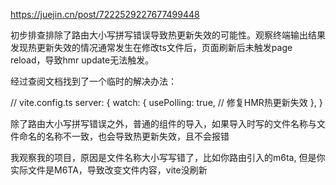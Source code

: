 https://juejin.cn/post/7222529227677499448

初步排查排除了路由大小写拼写错误导致热更新失效的可能性。观察终端输出结果发现热更新失效的情况通常发生在修改ts文件后，页面刷新后未触发page reload，导致hmr update无法触发。

经过查阅文档找到了一个临时的解决办法：



// vite.config.ts
server: {
    watch: {
      usePolling: true,   // 修复HMR热更新失效
    },
}


除了路由大小写拼写错误之外，普通的组件的导入，如果导入时写的文件名称与文件命名的名称不一致，也会导致热更新失效，且不会报错


我观察我的项目，原因是文件名称大小写写错了，比如你路由引入的m6ta, 但是你实际文件是M6TA，导致改变文件内容，vite没刷新
